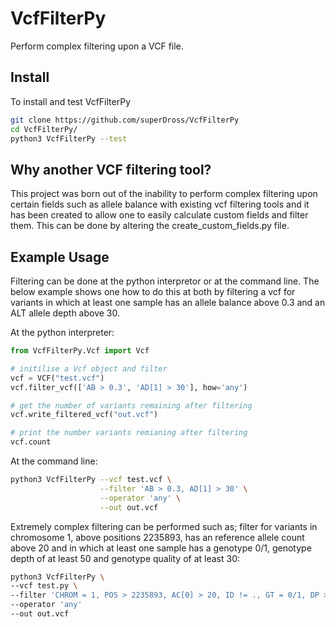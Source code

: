 # VcfFilterPy
Perform complex filtering upon a VCF file.

## Install
To install and test VcfFilterPy
```bash
git clone https://github.com/superDross/VcfFilterPy
cd VcfFilterPy/
python3 VcfFilterPy --test
```
## Why another VCF filtering tool?
This project was born out of the inability to perform complex filtering upon certain fields such as allele balance with existing vcf filtering tools and it has been created to allow one to easily calculate custom fields and filter them. This can be done by altering the create_custom_fields.py file.

## Example Usage
Filtering can be done at the python interpretor or at the command line. The below example shows one how to do this at both by filtering a vcf for variants in which at least one sample has an allele balance above 0.3 and an ALT allele depth above 30.

At the python interpreter:
```python
from VcfFilterPy.Vcf import Vcf

# initilise a Vcf object and filter
vcf = VCF("test.vcf")
vcf.filter_vcf(['AB > 0.3', 'AD[1] > 30'], how='any')

# get the number of variants remaining after filtering
vcf.write_filtered_vcf("out.vcf")

# print the number variants remianing after filtering
vcf.count
```

At the command line:
```bash
python3 VcfFilterPy --vcf test.vcf \
                    --filter 'AB > 0.3, AD[1] > 30' \
                    --operator 'any' \
                    --out out.vcf
```

Extremely complex filtering can be performed such as; filter for variants in chromosome 1, above positions 2235893, has an reference allele count above 20 and in which at least one sample has a genotype 0/1, genotype depth of at least 50 and genotype quality of at least 30:
```bash
python3 VcfFilterPy \
--vcf test.py \
--filter 'CHROM = 1, POS > 2235893, AC[0] > 20, ID != ., GT = 0/1, DP >= 50, GQ >= 30' \
--operator 'any'
--out out.vcf
```

